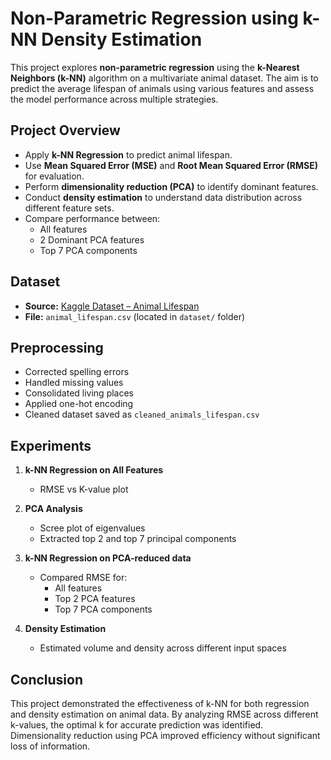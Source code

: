 # Non-Parametric Regression using k-NN Density Estimation
This project explores **non-parametric regression** using the **k-Nearest Neighbors (k-NN)** algorithm on a multivariate animal dataset. The aim is to predict the average lifespan of animals using various features and assess the model performance across multiple strategies.

##  Project Overview
- Apply **k-NN Regression** to predict animal lifespan.
- Use **Mean Squared Error (MSE)** and **Root Mean Squared Error (RMSE)** for evaluation.
- Perform **dimensionality reduction (PCA)** to identify dominant features.
- Conduct **density estimation** to understand data distribution across different feature sets.
- Compare performance between:
  - All features
  - 2 Dominant PCA features
  - Top 7 PCA components

##  Dataset

- **Source:** [Kaggle Dataset – Animal Lifespan](https://www.kaggle.com/datasets/jad201012/animals-lifespan)
- **File:** `animal_lifespan.csv` (located in `dataset/` folder)

## Preprocessing

- Corrected spelling errors
- Handled missing values
- Consolidated living places
- Applied one-hot encoding
- Cleaned dataset saved as `cleaned_animals_lifespan.csv`

## Experiments

1. **k-NN Regression on All Features**
   - RMSE vs K-value plot

2. **PCA Analysis**
   - Scree plot of eigenvalues
   - Extracted top 2 and top 7 principal components

3. **k-NN Regression on PCA-reduced data**
   - Compared RMSE for:
     - All features
     - Top 2 PCA features
     - Top 7 PCA components

4. **Density Estimation**
   - Estimated volume and density across different input spaces
  
  ## Conclusion
This project demonstrated the effectiveness of k-NN for both regression and density 
estimation on animal data. By analyzing RMSE across different k-values, the optimal k 
for accurate prediction was identified. Dimensionality reduction using PCA improved 
efficiency without significant loss of information.
  
